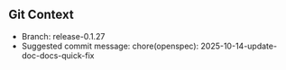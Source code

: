 ## Git Context

- Branch: release-0.1.27
- Suggested commit message: chore(openspec): 2025-10-14-update-doc-docs-quick-fix
